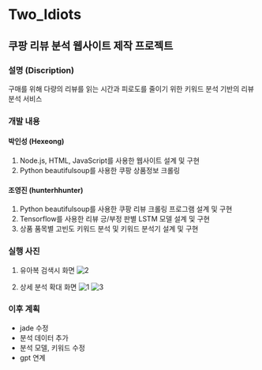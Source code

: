 # Two_Idiots
## 쿠팡 리뷰 분석 웹사이트 제작 프로젝트

### 설명 (Discription)
구매를 위해 다량의 리뷰를 읽는 시간과 피로도를 줄이기 위한 키워드 분석 기반의 리뷰 분석 서비스

### 개발 내용
#### 박인성 (Hexeong)
1. Node.js, HTML, JavaScript를 사용한 웹사이트 설계 및 구현
2. Python beautifulsoup를 사용한 쿠팡 상품정보 크롤링
#### 조영진 (hunterhhunter)
1. Python beautifulsoup를 사용한 쿠팡 리뷰 크롤링 프로그램 설계 및 구현
2. Tensorflow를 사용한 리뷰 긍/부정 판별 LSTM 모델 설계 및 구현
3. 상품 품목별 고빈도 키워드 분석 및 키워드 분석기 설계 및 구현

### 실행 사진
1. 유아복 검색시 화면
![2](https://github.com/hunterhhunter/three_idiot/assets/73726689/70dabfe6-8178-41c1-9ca0-5da245ccd3b4)


2. 상세 분석 확대 화면
![1](https://github.com/hunterhhunter/three_idiot/assets/73726689/aa849fd8-5f5e-421d-8c83-9ce516a8e6c0)
![3](https://github.com/hunterhhunter/three_idiot/assets/73726689/d5729636-2bdb-43d6-983a-8ffb6901c229)

### 이후 계획
- jade 수정
- 분석 데이터 추가
- 분석 모델, 키워드 수정
- gpt 연계
